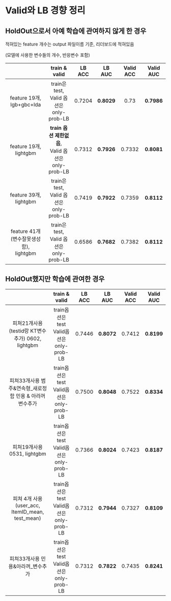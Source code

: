 # Valid와 LB 경향 정리



## HoldOut으로서 아예 학습에 관여하지 않게 한 경우

적혀있는 feature 개수는 output 파일이름 기준, 리더보드에 적혀있음

(모델에 사용한 변수들의 개수, 반응변수 포함)

|                                              |                      train & valid                      | LB ACC |   LB AUC   | Valid ACC | Valid AUC  |
| :------------------------------------------: | :-----------------------------------------------------: | :----: | :--------: | :-------: | :--------: |
|          feature 19개, lgb+gbc+lda           |      train은 test,<br /> Valid 옵션은 only-prob-LB      | 0.7204 | **0.8029** |   0.73    | **0.7986** |
|            feature 19개, lightgbm            | **train 옵션 제한없음**,<br />Valid 옵션은 only-prob-LB | 0.7312 | **0.7926** |  0.7332   | **0.8081** |
|            feature 39개, lightgbm            |      train은 test,<br /> Valid 옵션은 only-prob-LB      | 0.7419 | **0.7922** |  0.7359   | **0.8112** |
| feature 41개(변수잘못생성함), <br />lightgbm |      train은 test,<br /> Valid 옵션은 only-prob-LB      | 0.6586 | **0.7682** |  0.7382   | **0.8112** |



## HoldOut했지만 학습에 관여한 경우

|                                                          |                 train & valid                  | LB ACC |   LB AUC   | Valid ACC | Valid AUC  |
| :------------------------------------------------------: | :--------------------------------------------: | :----: | :--------: | :-------: | :--------: |
|    피쳐21개사용 (testid랑 KT변수추가) 0602, lightgbm     | train옵션은 test<br/> Valid옵션은 only-prob-LB | 0.7446 | **0.8072** |  0.7412   | **0.8199** |
| 피쳐33개사용 범주&연속형_새로정함 민용 & 아라꺼 변수추가 | train옵션은 test<br/> Valid옵션은 only-prob-LB | 0.7500 | **0.8048** |  0.7522   | **0.8334** |
|               피쳐19개사용 0531, lightgbm                | train옵션은 test<br/> Valid옵션은 only-prob-LB | 0.7366 | **0.8024** |  0.7423   | **0.8187** |
|     피쳐 4개 사용 (user_acc, ItemID_mean, test_mean)     | train옵션은 test<br/> Valid옵션은 only-prob-LB | 0.7312 | **0.7944** |  0.7327   | **0.8109** |
|            피쳐33개사용 민용&아라꺼_변수추가             | train옵션은 test<br/> Valid옵션은 only-prob-LB | 0.7312 | **0.7822** |  0.7435   | **0.8241** |

